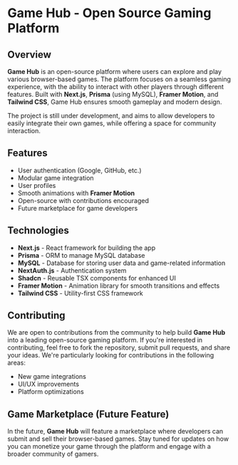 # Game Hub - Open Source Gaming Platform

## Overview

**Game Hub** is an open-source platform where users can explore and play various browser-based games. The platform focuses on a seamless gaming experience, with the ability to interact with other players through different features. Built with **Next.js**, **Prisma** (using MySQL), **Framer Motion**, and **Tailwind CSS**, Game Hub ensures smooth gameplay and modern design.

The project is still under development, and aims to allow developers to easily integrate their own games, while offering a space for community interaction.

## Features

- User authentication (Google, GitHub, etc.)
- Modular game integration
- User profiles
- Smooth animations with **Framer Motion**
- Open-source with contributions encouraged
- Future marketplace for game developers

## Technologies

- **Next.js** - React framework for building the app
- **Prisma** - ORM to manage MySQL database
- **MySQL** - Database for storing user data and game-related information
- **NextAuth.js** - Authentication system
- **Shadcn** - Reusable TSX components for enhanced UI
- **Framer Motion** - Animation library for smooth transitions and effects
- **Tailwind CSS** - Utility-first CSS framework

## Contributing

We are open to contributions from the community to help build **Game Hub** into a leading open-source gaming platform. If you're interested in contributing, feel free to fork the repository, submit pull requests, and share your ideas. We're particularly looking for contributions in the following areas:
- New game integrations
- UI/UX improvements
- Platform optimizations

## Game Marketplace (Future Feature)

In the future, **Game Hub** will feature a marketplace where developers can submit and sell their browser-based games. Stay tuned for updates on how you can monetize your game through the platform and engage with a broader community of gamers.
